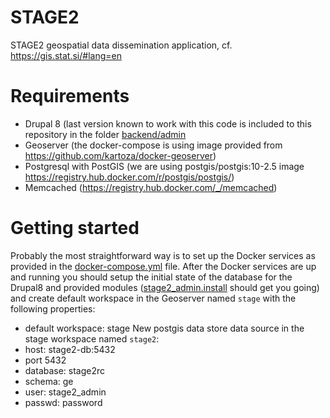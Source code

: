 # STAGE2
STAGE2 geospatial data dissemination application, cf. https://gis.stat.si/#lang=en

# Requirements
- Drupal 8 (last version known to work with this code is included to this repository in the folder [backend/admin](https://github.com/geodinst/stage2/tree/main/backend/admin)
- Geoserver (the docker-compose is using image provided from https://github.com/kartoza/docker-geoserver)
- Postgresql with PostGIS (we are using postgis/postgis:10-2.5 image https://registry.hub.docker.com/r/postgis/postgis/)
- Memcached (https://registry.hub.docker.com/_/memcached)

# Getting started

Probably the most straightforward way is to set up the Docker services as provided in the [docker-compose.yml](https://github.com/geodinst/stage2/blob/main/docker/docker-compose.yml) file. After the Docker services are up and running you should setup the initial state of the database for the Drupal8 and provided modules ([stage2_admin.install](https://github.com/geodinst/stage2/blob/main/backend/admin/modules/stage2_admin/stage2_admin.install) should get you going) and create default workspace in the Geoserver named `stage` with the following properties:

- default workspace: stage
New postgis data store data source in the stage workspace named `stage2`:
- host: stage2-db:5432
- port 5432
- database: stage2rc
- schema: ge
- user: stage2_admin
- passwd: password



